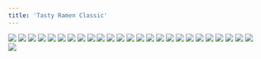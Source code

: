 ```yaml
---
title: 'Tasty Ramen Classic'
---
```


![](/images/great/part-8/great223.jpg)
![](/images/great/part-8/great224.jpg)
![](/images/great/part-8/great225.jpg)
![](/images/great/part-8/great226.jpg)
![](/images/great/part-8/great227.jpg)
![](/images/great/part-8/great228.jpg)
![](/images/great/part-8/great229.jpg)
![](/images/great/part-8/great230.jpg)
![](/images/great/part-8/great231.jpg)
![](/images/great/part-8/great232.jpg)
![](/images/great/part-8/great233.jpg)
![](/images/great/part-8/great234.jpg)
![](/images/great/part-8/great235.jpg)
![](/images/great/part-8/great236.jpg)
![](/images/great/part-8/great237.jpg)
![](/images/great/part-8/great238.jpg)
![](/images/great/part-8/great239.jpg)
![](/images/great/part-8/great240.jpg)
![](/images/great/part-8/great241.jpg)
![](/images/great/part-8/great242.jpg)
![](/images/great/part-8/great243.jpg)
![](/images/great/part-8/great244.jpg)
![](/images/great/part-8/great245.jpg)
![](/images/great/part-8/great246.jpg)
![](/images/great/part-8/great247.jpg)
![](/images/great/part-8/great248.jpg)